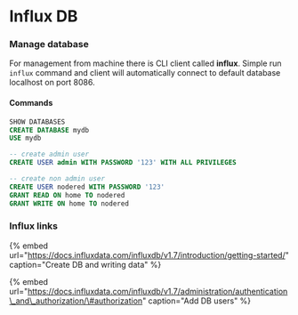 # Influx DB

### Manage database 

For management from machine there is CLI client called **influx**. Simple run `influx` command and client will automatically connect to default database localhost on port 8086.

#### Commands

```sql
SHOW DATABASES
CREATE DATABASE mydb
USE mydb

-- create admin user 
CREATE USER admin WITH PASSWORD '123' WITH ALL PRIVILEGES

-- create non admin user 
CREATE USER nodered WITH PASSWORD '123'
GRANT READ ON home TO nodered
GRANT WRITE ON home TO nodered

```

### Influx links

{% embed url="https://docs.influxdata.com/influxdb/v1.7/introduction/getting-started/" caption="Create DB and writing data" %}

{% embed url="https://docs.influxdata.com/influxdb/v1.7/administration/authentication\_and\_authorization/\#authorization" caption="Add DB users" %}









